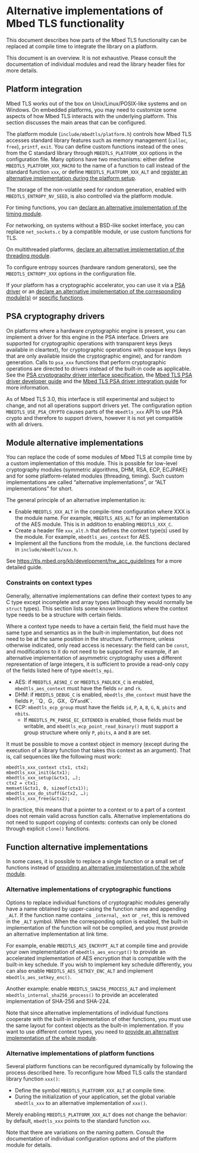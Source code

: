 Alternative implementations of Mbed TLS functionality
=====================================================

This document describes how parts of the Mbed TLS functionality can be replaced at compile time to integrate the library on a platform.

This document is an overview. It is not exhaustive. Please consult the documentation of individual modules and read the library header files for more details.

## Platform integration

Mbed TLS works out of the box on Unix/Linux/POSIX-like systems and on Windows. On embedded platforms, you may need to customize some aspects of how Mbed TLS interacts with the underlying platform. This section discusses the main areas that can be configured.

The platform module (`include/mbedtls/platform.h`) controls how Mbed TLS accesses standard library features such as memory management (`calloc`, `free`), `printf`, `exit`. You can define custom functions instead of the ones from the C standard library through `MBEDTLS_PLATFORM_XXX` options in the configuration file. Many options have two mechanisms: either define `MBEDTLS_PLATFORM_XXX_MACRO` to the name of a function to call instead of the standard function `xxx`, or define `MBEDTLS_PLATFORM_XXX_ALT` and [register an alternative implementation during the platform setup](#alternative-implementations-of-platform-functions).

The storage of the non-volatile seed for random generation, enabled with `MBEDTLS_ENTROPY_NV_SEED`, is also controlled via the platform module.

For timing functions, you can [declare an alternative implementation of the timing module](#module-alternative-implementations).

For networking, on systems without a BSD-like socket interface, you can replace `net_sockets.c` by a compatible module, or use custom functions for TLS.

On multithreaded platforms, [declare an alternative implementation of the threading module](#module-alternative-implementations).

To configure entropy sources (hardware random generators), see the `MBEDTLS_ENTROPY_XXX` options in the configuration file.

If your platform has a cryptographic accelerator, you can use it via a [PSA driver](#psa-cryptography-drivers) or an [declare an alternative implementation of the corresponding module(s)](#module-alternative-implementations) or [specific functions](#function-alternative-implementations).

## PSA cryptography drivers

On platforms where a hardware cryptographic engine is present, you can implement a driver for this engine in the PSA interface. Drivers are supported for cryptographic operations with transparent keys (keys available in cleartext), for cryptographic operations with opaque keys (keys that are only available inside the cryptographic engine), and for random generation. Calls to `psa_xxx` functions that perform cryptographic operations are directed to drivers instead of the built-in code as applicable. See the [PSA cryptography driver interface specification](docs/proposed/psa-driver-interface.md), the [Mbed TLS PSA driver developer guide](docs/proposed/psa-driver-developer-guide.md) and the [Mbed TLS PSA driver integration guide](docs/proposed/psa-driver-integration-guide.md) for more information.

As of Mbed TLS 3.0, this interface is still experimental and subject to change, and not all operations support drivers yet. The configuration option `MBEDTLS_USE_PSA_CRYPTO` causes parts of the `mbedtls_xxx` API to use PSA crypto and therefore to support drivers, however it is not yet compatible with all drivers.

## Module alternative implementations

You can replace the code of some modules of Mbed TLS at compile time by a custom implementation of this module. This is possible for low-level cryptography modules (symmetric algorithms, DHM, RSA, ECP, ECJPAKE) and for some platform-related modules (threading, timing). Such custom implementations are called “alternative implementations”, or “ALT implementations” for short.

The general principle of an alternative implementation is:
* Enable `MBEDTLS_XXX_ALT` in the compile-time configuration where XXX is the module name. For example, `MBEDTLS_AES_ALT` for an implementation of the AES module. This is in addition to enabling `MBEDTLS_XXX_C`.
* Create a header file `xxx_alt.h` that defines the context type(s) used by the module. For example, `mbedtls_aes_context` for AES.
* Implement all the functions from the module, i.e. the functions declared in `include/mbedtls/xxx.h`.

See https://tls.mbed.org/kb/development/hw_acc_guidelines for a more detailed guide.

### Constraints on context types

Generally, alternative implementations can define their context types to any C type except incomplete and array types (although they would normally be `struct` types). This section lists some known limitations where the context type needs to be a structure with certain fields.

Where a context type needs to have a certain field, the field must have the same type and semantics as in the built-in implementation, but does not need to be at the same position in the structure. Furthermore, unless otherwise indicated, only read access is necessary: the field can be `const`, and modifications to it do not need to be supported. For example, if an alternative implementation of asymmetric cryptography uses a different representation of large integers, it is sufficient to provide a read-only copy of the fields listed here of type `mbedtls_mpi`.

* AES: if `MBEDTLS_AESNI_C` or `MBEDTLS_PADLOCK_C` is enabled, `mbedtls_aes_context` must have the fields `nr` and `rk`.
* DHM: if `MBEDTLS_DEBUG_C` is enabled, `mbedtls_dhm_context` must have the fields `P`, ``Q`, `G`, `GX`, `GY` and `K`.
* ECP: `mbedtls_ecp_group` must have the fields `id`, `P`, `A`, `B`, `G`, `N`, `pbits` and `nbits`.
    * If `MBEDTLS_PK_PARSE_EC_EXTENDED` is enabled, those fields must be writable, and `mbedtls_ecp_point_read_binary()` must support a group structure where only `P`, `pbits`, `A` and `B` are set.

It must be possible to move a context object in memory (except during the execution of a library function that takes this context as an argument). That is, call sequences like the following must work:
```
mbedtls_xxx_context ctx1, ctx2;
mbedtls_xxx_init(&ctx1);
mbedtls_xxx_setup(&ctx1, …);
ctx2 = ctx1;
memset(&ctx1, 0, sizeof(ctx1));
mbedtls_xxx_do_stuff(&ctx2, …);
mbedtls_xxx_free(&ctx2);
```
In practice, this means that a pointer to a context or to a part of a context does not remain valid across function calls. Alternative implementations do not need to support copying of contexts: contexts can only be cloned through explicit `clone()` functions.

## Function alternative implementations

In some cases, it is possible to replace a single function or a small set of functions instead of [providing an alternative implementation of the whole module](#module-alternative-implementations).

### Alternative implementations of cryptographic functions

Options to replace individual functions of cryptographic modules generally have a name obtained by upper-casing the function name and appending `_ALT`. If the function name contains `_internal`, `_ext` or `_ret`, this is removed in the `_ALT` symbol. When the corresponding option is enabled, the built-in implementation of the function will not be compiled, and you must provide an alternative implementation at link time.

For example, enable `MBEDTLS_AES_ENCRYPT_ALT` at compile time and provide your own implementation of `mbedtls_aes_encrypt()` to provide an accelerated implementation of AES encryption that is compatible with the built-in key schedule. If you wish to implement key schedule differently, you can also enable `MBEDTLS_AES_SETKEY_ENC_ALT` and implement `mbedtls_aes_setkey_enc()`.

Another example: enable `MBEDTLS_SHA256_PROCESS_ALT` and implement `mbedtls_internal_sha256_process()` to provide an accelerated implementation of SHA-256 and SHA-224.

Note that since alternative implementations of individual functions cooperate with the built-in implementation of other functions, you must use the same layout for context objects as the built-in implementation. If you want to use different context types, you need to [provide an alternative implementation of the whole module](#module-alternative-implementations).

### Alternative implementations of platform functions

Several platform functions can be reconfigured dynamically by following the process described here. To reconfigure how Mbed TLS calls the standard library function `xxx()`:

* Define the symbol `MBEDTLS_PLATFORM_XXX_ALT` at compile time.
* During the initialization of your application, set the global variable `mbedtls_xxx` to an alternative implementation of `xxx()`.

Merely enabling `MBEDTLS_PLATFORM_XXX_ALT` does not change the behavior: by default, `mbedtls_xxx` points to the standard function `xxx`.

Note that there are variations on the naming pattern. Consult the documentation of individual configuration options and of the platform module for details.

